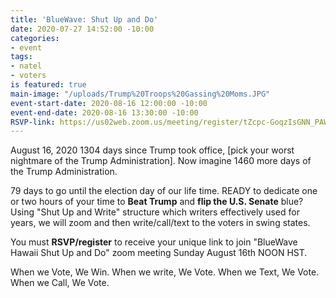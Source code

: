 ```yaml
---
title: 'BlueWave: Shut Up and Do'
date: 2020-07-27 14:52:00 -10:00
categories:
- event
tags:
- natel
- voters
is featured: true
main-image: "/uploads/Trump%20Troops%20Gassing%20Moms.JPG"
event-start-date: 2020-08-16 12:00:00 -10:00
event-end-date: 2020-08-16 13:30:00 -10:00
RSVP-link: https://us02web.zoom.us/meeting/register/tZcpc-GoqzIsGNN_PAWgNz9XJwGJe8jSCjba
---
```


August 16, 2020
1304 days since Trump took office, [pick your worst nightmare of the Trump Administration].  Now imagine 1460 more days of the Trump Administration. 

79 days to go until the election day of our life time.  READY to dedicate one or two hours of your time to **Beat Trump** and **flip the U.S. Senate** blue? Using "Shut Up and Write" structure which writers effectively used for years, we will zoom and then write/call/text to the voters in swing states. 

You must **RSVP/register** to receive your unique link to join "BlueWave Hawaii Shut Up and Do" zoom meeting Sunday August 16th NOON HST. 

When we Vote, We Win. When we write, We Vote. When we Text, We Vote. When we Call, We Vote.